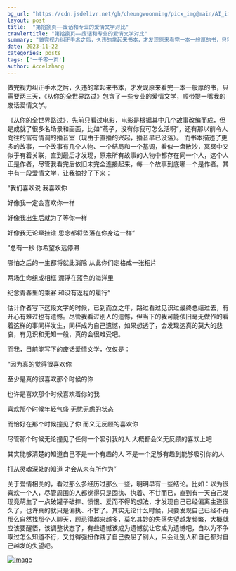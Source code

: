 ```yaml
---
bg_url: "https://cdn.jsdelivr.net/gh/cheungwoonming/picx_img@main/AI_img/AI-image-024.jpg"
layout: post
title:  "第拾捌页——废话和专业的爱情文学对比"
crawlertitle: "第拾捌页——废话和专业的爱情文学对比"
summary: "做完视力纠正手术之后，久违的拿起来书本，才发现原来看完一本一般厚的书，只需要两三天，《从你的全世界路过》包含了一些专业的爱情文学，顺带提一嘴我的废话爱情文学..."
date: 2023-11-22
categories: posts
tags: ['一千零一页']
author: Accelzhang
---
```


做完视力纠正手术之后，久违的拿起来书本，才发现原来看完一本一般厚的书，只需要两三天，《从你的全世界路过》包含了一些专业的爱情文学，顺带提一嘴我的废话爱情文学。

《从你的全世界路过》，先前只看过电影，电影是根据其中几个故事改编而成，但是成就了很多名场景和画面，比如“燕子，没有你我可怎么活啊”，还有那以前令人向往的富有情调的播音室（现由于直播的兴起，播音早已没落）。
而书本描述了更多的故事，一个故事有几个人物、一个结局和一个基调，看似一盘散沙，冥冥中又似乎有着关联，直到最后才发现，原来所有故事的人物中都存在同一个人，这个人正是作者，尽管我看完后依旧未完全连接起来，每一个故事到底哪一个是作者。其中有一段爱情文学，让我摘抄了下来：

“我们喜欢说 我喜欢你

好像我一定会喜欢你一样

好像我出生后就为了等你一样

好像我无论牵挂谁 思念都将坠落在你身边一样“

”总有一秒 你希望永远停滞

哪怕之后的一生都将就此消除 从此你们定格成一张相片

两场生命组成相框 漂浮在蓝色的海洋里

纪念青春里的乘客 和没有返程的履行“

估计作者写下这段文字的时候，已到而立之年，路过看过见识过最终总结过去，有开心有难过也有遗憾。尽管我看过别人的遗憾，但当下的我可能依旧毫无做作的看着这样的事同样发生，同样成为自己遗憾，如果想透了，会发现这真的莫大的悲哀，有见识和无知一般，真的会很难受吧。


而我，目前能写下的废话爱情文学，仅仅是：

“因为真的觉得很喜欢你

至少是真的很喜欢那个时候的你

也许是喜欢那个时候喜欢着你的我

喜欢那个时候年轻气盛 无忧无虑的状态

而恰好在那个时候撞见了你 而义无反顾的喜欢你

尽管那个时候无论撞见了任何一个吸引我的人 大概都会义无反顾的喜欢上吧

其实能够清楚的知道自己不是一个有趣的人 不是一个足够有趣到能够吸引你的人

打从灵魂深处的知道 才会从未有所作为”

关于爱情相关的，看过那么多经历过那么一些，明明早有一些结论。比如：以为很喜欢一个人，尽管周围的人都觉得只是固执、执着、不甘而已，直到有一天自己发现竟萌生了一点破罐子破摔、愤恨、爱而不得的想法，才发现自己已经偏离主道很久了，也许真的就只是偏执、不甘了。其实无论什么时候，只要发现自己已经不再那么自然找那个人聊天，顾忌得越来越多，莫名其妙的失落失望越发频繁，大概就应该要醒悟，该调整状态了，有些遗憾该成为遗憾就让它成为遗憾吧，自以为不争取过怎么知道不行，又觉得强扭作践了自己委屈了别人，只会让别人和自己都对自己越发的失望吧。

[![image](https://cdn.jsdelivr.net/gh/cheungwoonming/picx_img@main/AI_img/AI-image-024.jpg)](https://cdn.jsdelivr.net/gh/cheungwoonming/picx_img@main/AI_img/AI-image-024.jpg)
